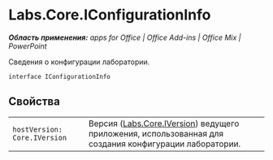 
# Labs.Core.IConfigurationInfo

 _**Область применения:** apps for Office | Office Add-ins | Office Mix | PowerPoint_

Сведения о конфигурации лаборатории.

```
interface IConfigurationInfo
```


## Свойства


|||
|:-----|:-----|
| `hostVersion: Core.IVersion`|Версия ([Labs.Core.IVersion](../../reference/office-mix/labs.core.iversion.md)) ведущего приложения, использованная для создания конфигурации лаборатории.|
